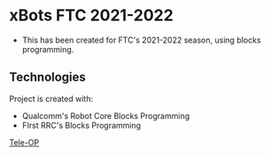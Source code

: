 # xBots FTC 2021-2022
* This has been created for FTC's 2021-2022 season, using blocks programming.
## Technologies
Project is created with:
* Qualcomm's Robot Core Blocks Programming
* FIrst RRC's Blocks Programming

[Tele-OP](#teleOP)

